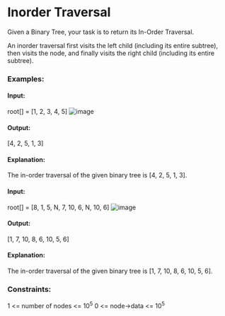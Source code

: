 # Inorder Traversal
Given a Binary Tree, your task is to return its In-Order Traversal.

An inorder traversal first visits the left child (including its entire subtree), then visits the node, and finally visits the right child (including its entire subtree).

### Examples:
#### Input: 
root[] = [1, 2, 3, 4, 5] 
![image](https://github.com/user-attachments/assets/0a96c194-a487-4858-b2ce-bb7a7520b44b)
#### Output:
[4, 2, 5, 1, 3]
#### Explanation:
The in-order traversal of the given binary tree is [4, 2, 5, 1, 3].

#### Input: 
root[] = [8, 1, 5, N, 7, 10, 6, N, 10, 6]
![image](https://github.com/user-attachments/assets/206720bc-cdb1-4206-9132-df3d862592f1)
#### Output:
[1, 7, 10, 8, 6, 10, 5, 6]
#### Explanation: 
The in-order traversal of the given binary tree is [1, 7, 10, 8, 6, 10, 5, 6].

### Constraints:
1 <= number of nodes <= $`10^5`$
0 <= node->data <= $`10^5`$


